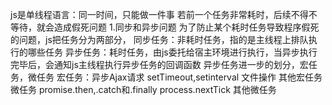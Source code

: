 js是单线程语言：同一时间，只能做一件事
    若前一个任务非常耗时，后续不得不等待，就会造成假死问题
1.同步和异步问题
    为了防止某个耗时任务导致程序假死的问题，js把任务分为两部分，
        同步任务：非耗时任务，指的是主线程上排队执行的哪些任务
        异步任务：耗时任务，由js委托给宿主环境进行执行，当异步执行完毕后，会通知js主线程执行异步任务的回调函数
    异步任务进一步的划分，宏任务，微任务
        宏任务：异步Ajax请求
            setTimeout,setinterval
            文件操作
            其他宏任务
        微任务
            promise.then,.catch和.finally
            process.nextTick
            其他微任务
    


